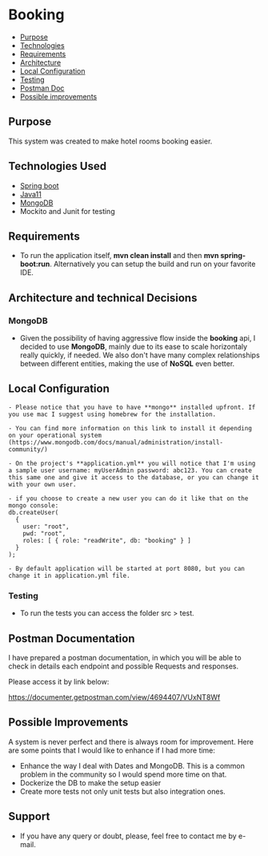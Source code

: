 # Booking

- [Purpose](#purpose)
- [Technologies](#techs)
- [Requirements](#reqs)
- [Architecture](#architecture)
- [Local Configuration](#localconfig)
- [Testing](#testing)
- [Postman Doc](#postman)
- [Possible improvements](#improvements)

<a id="purpose"></a>
## Purpose

This system was created to make hotel rooms booking easier.

<a id="techs"></a>
## Technologies Used

- [Spring boot](https://spring.io/projects/spring-boot/)
- [Java11](https://www.java.com)
- [MongoDB](https://www.mongodb.com/)
- Mockito and Junit for testing

<a id="reqs"></a>
## Requirements
- To run the application itself, **mvn clean install** and then **mvn spring-boot:run**. Alternatively you can setup the build and run on your favorite IDE.

<a id="architecture"></a>
## Architecture and technical Decisions

### MongoDB
- Given the possibility of having aggressive flow inside the **booking** api, I decided to use **MongoDB**, mainly due to its ease to scale horizontaly really quickly, if needed. We also don't have many complex relationships between different entities, making the use of **NoSQL** even better.



<a id="localconfig"></a>

## Local Configuration
```
- Please notice that you have to have **mongo** installed upfront. If you use mac I suggest using homebrew for the installation.

- You can find more information on this link to install it depending on your operational system (https://www.mongodb.com/docs/manual/administration/install-community/) 

- On the project's **application.yml** you will notice that I'm using a sample user username: myUserAdmin password: abc123. You can create this same one and give it access to the database, or you can change it with your own user.

- if you choose to create a new user you can do it like that on the mongo console: 
db.createUser(
  {
    user: "root",
    pwd: "root",
    roles: [ { role: "readWrite", db: "booking" } ]
  }
);

- By default application will be started at port 8080, but you can change it in application.yml file.
```
<a id="testing"></a>
### Testing
- To run the tests you can access the folder src > test.

<a id="postman"></a>
## Postman Documentation

I have prepared a postman documentation, in which you will be able to check in details each endpoint and possible Requests and responses.

Please access it by link below:

https://documenter.getpostman.com/view/4694407/VUxNT8Wf

<a id="improvements"></a>
## Possible Improvements

A system is never perfect and there is always room for improvement. Here are some points that I would like to enhance if I had more time:

- Enhance the way I deal with Dates and MongoDB. This is a common problem in the community so I would spend more time on that.
- Dockerize the DB to make the setup easier
- Create more tests not only unit tests but also integration ones.

## Support

* If you have any query or doubt, please, feel free to contact me by e-mail.

